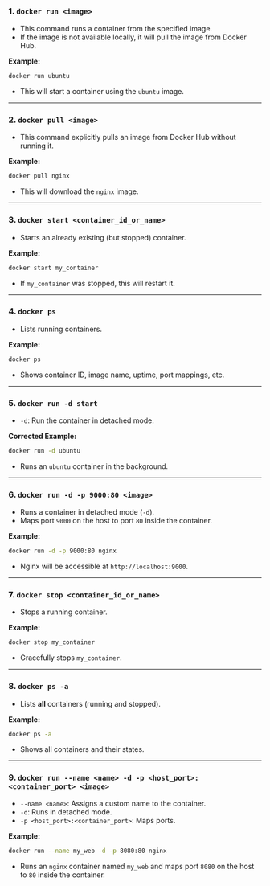 ### 1. `docker run <image>`
- This command runs a container from the specified image.
- If the image is not available locally, it will pull the image from Docker Hub.

**Example:**  
```bash
docker run ubuntu
```
- This will start a container using the `ubuntu` image.

---

### 2. `docker pull <image>`
- This command explicitly pulls an image from Docker Hub without running it.

**Example:**  
```bash
docker pull nginx
```
- This will download the `nginx` image.

---

### 3. `docker start <container_id_or_name>`
- Starts an already existing (but stopped) container.

**Example:**  
```bash
docker start my_container
```
- If `my_container` was stopped, this will restart it.

---

### 4. `docker ps`
- Lists running containers.

**Example:**  
```bash
docker ps
```
- Shows container ID, image name, uptime, port mappings, etc.

---

### 5. `docker run -d start`
  - `-d`: Run the container in detached mode.

**Corrected Example:**  
```bash
docker run -d ubuntu
```
- Runs an `ubuntu` container in the background.

---

### 6. `docker run -d -p 9000:80 <image>`
- Runs a container in detached mode (`-d`).
- Maps port `9000` on the host to port `80` inside the container.

**Example:**  
```bash
docker run -d -p 9000:80 nginx
```
- Nginx will be accessible at `http://localhost:9000`.

---

### 7. `docker stop <container_id_or_name>`
- Stops a running container.

**Example:**  
```bash
docker stop my_container
```
- Gracefully stops `my_container`.

---

### 8. `docker ps -a`
- Lists **all** containers (running and stopped).

**Example:**  
```bash
docker ps -a
```
- Shows all containers and their states.

---

### 9. `docker run --name <name> -d -p <host_port>:<container_port> <image>`
- `--name <name>`: Assigns a custom name to the container.
- `-d`: Runs in detached mode.
- `-p <host_port>:<container_port>`: Maps ports.

**Example:**  
```bash
docker run --name my_web -d -p 8080:80 nginx
```
- Runs an `nginx` container named `my_web` and maps port `8080` on the host to `80` inside the container.
